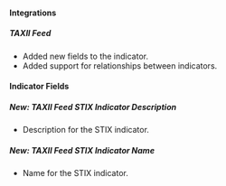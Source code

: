
#### Integrations
##### TAXII Feed
- Added new fields to the indicator.
- Added support for relationships between indicators.

#### Indicator Fields
##### New: TAXII Feed STIX Indicator Description
- Description for the STIX indicator.

##### New: TAXII Feed STIX Indicator Name
- Name for the STIX indicator.
